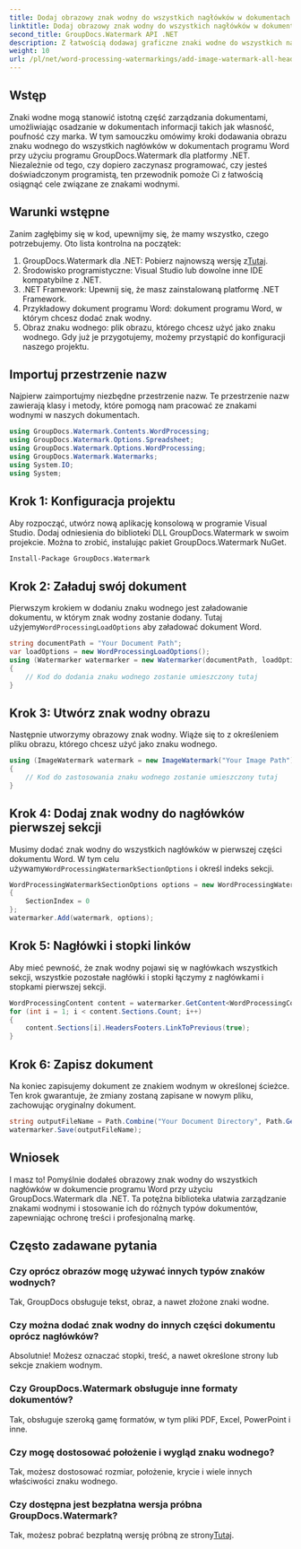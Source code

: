 ```yaml
---
title: Dodaj obrazowy znak wodny do wszystkich nagłówków w dokumentach programu Word
linktitle: Dodaj obrazowy znak wodny do wszystkich nagłówków w dokumentach programu Word
second_title: GroupDocs.Watermark API .NET
description: Z łatwością dodawaj graficzne znaki wodne do wszystkich nagłówków w dokumentach programu Word za pomocą GroupDocs.Watermark dla .NET. Postępuj zgodnie z naszym przewodnikiem krok po kroku ze szczegółowymi przykładami kodu.
weight: 10
url: /pl/net/word-processing-watermarkings/add-image-watermark-all-headers-word-docs/
---
```

## Wstęp
Znaki wodne mogą stanowić istotną część zarządzania dokumentami, umożliwiając osadzanie w dokumentach informacji takich jak własność, poufność czy marka. W tym samouczku omówimy kroki dodawania obrazu znaku wodnego do wszystkich nagłówków w dokumentach programu Word przy użyciu programu GroupDocs.Watermark dla platformy .NET. Niezależnie od tego, czy dopiero zaczynasz programować, czy jesteś doświadczonym programistą, ten przewodnik pomoże Ci z łatwością osiągnąć cele związane ze znakami wodnymi.
## Warunki wstępne
Zanim zagłębimy się w kod, upewnijmy się, że mamy wszystko, czego potrzebujemy. Oto lista kontrolna na początek:
1.  GroupDocs.Watermark dla .NET: Pobierz najnowszą wersję z[Tutaj](https://releases.groupdocs.com/Watermark/net/).
2. Środowisko programistyczne: Visual Studio lub dowolne inne IDE kompatybilne z .NET.
3. .NET Framework: Upewnij się, że masz zainstalowaną platformę .NET Framework.
4. Przykładowy dokument programu Word: dokument programu Word, w którym chcesz dodać znak wodny.
5. Obraz znaku wodnego: plik obrazu, którego chcesz użyć jako znaku wodnego.
Gdy już je przygotujemy, możemy przystąpić do konfiguracji naszego projektu.
## Importuj przestrzenie nazw
Najpierw zaimportujmy niezbędne przestrzenie nazw. Te przestrzenie nazw zawierają klasy i metody, które pomogą nam pracować ze znakami wodnymi w naszych dokumentach.
```csharp
using GroupDocs.Watermark.Contents.WordProcessing;
using GroupDocs.Watermark.Options.Spreadsheet;
using GroupDocs.Watermark.Options.WordProcessing;
using GroupDocs.Watermark.Watermarks;
using System.IO;
using System;
```
## Krok 1: Konfiguracja projektu
Aby rozpocząć, utwórz nową aplikację konsolową w programie Visual Studio. Dodaj odniesienia do biblioteki DLL GroupDocs.Watermark w swoim projekcie. Można to zrobić, instalując pakiet GroupDocs.Watermark NuGet.
```bash
Install-Package GroupDocs.Watermark
```
## Krok 2: Załaduj swój dokument
 Pierwszym krokiem w dodaniu znaku wodnego jest załadowanie dokumentu, w którym znak wodny zostanie dodany. Tutaj użyjemy`WordProcessingLoadOptions` aby załadować dokument Word.
```csharp
string documentPath = "Your Document Path";
var loadOptions = new WordProcessingLoadOptions();
using (Watermarker watermarker = new Watermarker(documentPath, loadOptions))
{
    // Kod do dodania znaku wodnego zostanie umieszczony tutaj
}
```
## Krok 3: Utwórz znak wodny obrazu
Następnie utworzymy obrazowy znak wodny. Wiąże się to z określeniem pliku obrazu, którego chcesz użyć jako znaku wodnego.
```csharp
using (ImageWatermark watermark = new ImageWatermark("Your Image Path"))
{
    // Kod do zastosowania znaku wodnego zostanie umieszczony tutaj
}
```
## Krok 4: Dodaj znak wodny do nagłówków pierwszej sekcji
 Musimy dodać znak wodny do wszystkich nagłówków w pierwszej części dokumentu Word. W tym celu używamy`WordProcessingWatermarkSectionOptions` i określ indeks sekcji.
```csharp
WordProcessingWatermarkSectionOptions options = new WordProcessingWatermarkSectionOptions
{
    SectionIndex = 0
};
watermarker.Add(watermark, options);
```
## Krok 5: Nagłówki i stopki linków
Aby mieć pewność, że znak wodny pojawi się w nagłówkach wszystkich sekcji, wszystkie pozostałe nagłówki i stopki łączymy z nagłówkami i stopkami pierwszej sekcji.
```csharp
WordProcessingContent content = watermarker.GetContent<WordProcessingContent>();
for (int i = 1; i < content.Sections.Count; i++)
{
    content.Sections[i].HeadersFooters.LinkToPrevious(true);
}
```
## Krok 6: Zapisz dokument
Na koniec zapisujemy dokument ze znakiem wodnym w określonej ścieżce. Ten krok gwarantuje, że zmiany zostaną zapisane w nowym pliku, zachowując oryginalny dokument.
```csharp
string outputFileName = Path.Combine("Your Document Directory", Path.GetFileName(documentPath));
watermarker.Save(outputFileName);
```
## Wniosek
I masz to! Pomyślnie dodałeś obrazowy znak wodny do wszystkich nagłówków w dokumencie programu Word przy użyciu GroupDocs.Watermark dla .NET. Ta potężna biblioteka ułatwia zarządzanie znakami wodnymi i stosowanie ich do różnych typów dokumentów, zapewniając ochronę treści i profesjonalną markę.
## Często zadawane pytania
### Czy oprócz obrazów mogę używać innych typów znaków wodnych?
Tak, GroupDocs obsługuje tekst, obraz, a nawet złożone znaki wodne.
### Czy można dodać znak wodny do innych części dokumentu oprócz nagłówków?
Absolutnie! Możesz oznaczać stopki, treść, a nawet określone strony lub sekcje znakiem wodnym.
### Czy GroupDocs.Watermark obsługuje inne formaty dokumentów?
Tak, obsługuje szeroką gamę formatów, w tym pliki PDF, Excel, PowerPoint i inne.
### Czy mogę dostosować położenie i wygląd znaku wodnego?
Tak, możesz dostosować rozmiar, położenie, krycie i wiele innych właściwości znaku wodnego.
### Czy dostępna jest bezpłatna wersja próbna GroupDocs.Watermark?
 Tak, możesz pobrać bezpłatną wersję próbną ze strony[Tutaj](https://releases.groupdocs.com/).